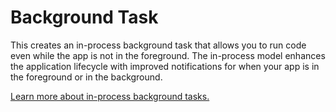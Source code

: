 ﻿# Background Task

This creates an in-process background task that allows you to run code even while the app is not in the foreground. The in-process model enhances the application lifecycle with improved notifications for when your app is in the foreground or in the background.

[Learn more about in-process background tasks.](https://docs.microsoft.com/windows/uwp/launch-resume/create-and-register-an-inproc-background-task)

